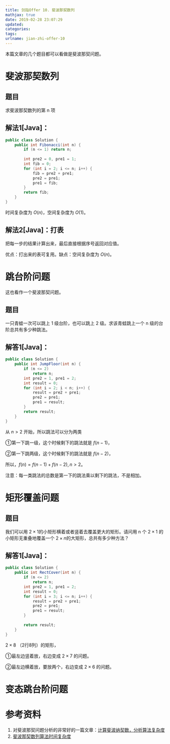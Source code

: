 ```yaml
---
title: 剑指Offer 10. 斐波那契数列
mathjax: true
date: 2019-02-28 23:07:29
updated:
categories:
tags:
urlname: jian-zhi-offer-10
---
```


本篇文章的几个题目都可以看做是斐波那契问题。

# 斐波那契数列

## 题目

求斐波那契数列的第 n 项

<!-- more -->

## 解法1[Java]：

```java
public class Solution {
    public int Fibonacci(int n) {
        if (n <= 1) return n;
        
        int pre2 = 0, pre1 = 1;
        int fib = 0;
        for (int i = 2; i <= n; i++) {
            fib = pre2 + pre1;
            pre2 = pre1;
            pre1 = fib;
        }
        return fib;
    }
}
```

时间复杂度为 $O(n)​$，空间复杂度为 $O(1)​$。



## 解法2[Java]：打表

把每一步的结果计算出来，最后直接根据序号返回对应值。

优点：打出来的表可复用。缺点：空间复杂度为 $O(n)$。



# 跳台阶问题

这也看作一个斐波那契问题。

## 题目

一只青蛙一次可以跳上 1 级台阶，也可以跳上 2 级。求该青蛙跳上一个 n 级的台阶总共有多少种跳法。

## 解答1[Java]：

```java
public class Solution {
    public int JumpFloor(int n) {
        if (n <= 2)
            return n;
        int pre2 = 1, pre1 = 2;
        int result = 0;
        for (int i = 2; i < n; i++) {
            result = pre2 + pre1;
            pre2 = pre1;
            pre1 = result;
        }
        return result;
    }
}
```

从 $n>2$ 开始，所以跳法可以分为两类

①第一下跳一级，这个时候剩下的跳法就是 $f(n-1)​$，

②第一下跳两级，这个时候剩下的跳法就是 $f(n-2)​$，

所以，$f(n)=f(n-1)+f(n-2),n>2​$。

注意：每一类跳法的总数是第一下的跳法乘以剩下的跳法，不是相加。

# 矩形覆盖问题

## 题目

我们可以用 $2 \times 1​$ 的小矩形横着或者竖着去覆盖更大的矩形。请问用 n 个 $2 \times 1​$ 的小矩形无重叠地覆盖一个 $2 \times n​$ 的大矩形，总共有多少种方法？

## 解答1[Java]：

```java
public class Solution {
    public int RectCover(int n) {
        if (n <= 2)
            return n;
        int pre2 = 1, pre1 = 2;
        int result = 0;
        for (int i = 3; i <= n; i++) {
            result = pre2 + pre1;
            pre2 = pre1;
            pre1 = result;
        }
        
        return result;
    }
}
```

$2 \times 8$ （2行8列）的矩形，

①最左边竖着放，右边变成 $2 \times 7$ 的问题。

②最左边横着放，要放两个，右边变成 $2 \times 6$ 的问题。



# 变态跳台阶问题



# 参考资料

1. 对斐波那契问题分析的非常好的一篇文章：[计算斐波纳契数，分析算法复杂度](http://www.gocalf.com/blog/calc-fibonacci.html)
2. [斐波那契数列算法时间复杂度](http://www.atomsec.org/%E7%BC%96%E7%A8%8B/%E6%96%90%E6%B3%A2%E9%82%A3%E5%A5%91%E6%95%B0%E5%88%97%E7%AE%97%E6%B3%95%E6%97%B6%E9%97%B4%E5%A4%8D%E6%9D%82%E5%BA%A6/)